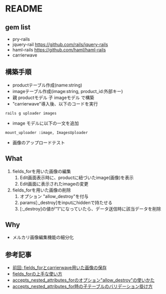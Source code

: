# README

## gem list
* pry-rails
* jquery-rail https://github.com/rails/jquery-rails
* haml-rails https://github.com/haml/haml-rails
* carrierwave

## 構築手順
* productテーブル作成(name:string)
* imageテーブル作成(image:string, product_id:外部キー)
* 親 productモデル 子 imageモデル で構築
* "carrierwave"導入後、以下のコードを実行

```
rails g uploader images
```
* image モデルに以下の一文を追加

```
mount_uploader :image, ImagesUploader
```
* 画像のアップロードテスト

## What
1. fields_forを用いた画像の編集
    1. Edit画面表示時に、productに紐づいたimage(画像)を表示
    2. Edit画面に表示されたimageの変更
2. fields_forを用いた画像の削除
    1. オプション "allow_destroy"を付与
    2. params[:_destroy]をinputにhiddenで持たせる
    3. [:_destroy]の値が"1"になっていたら、データ送信時に該当データを削除


## Why
* メルカリ画像編集機能の細分化

## 参考記事
* [前回: fields_forとcarrierwave用いた画像の保存](https://github.com/ItsukiIshizuka/sample_create_image)
* [fields_forの上手な使い方](https://qiita.com/kouuuki/items/5daf2b5f34273d8457f7)
* [accepts_nested_attributes_forのオプション"allow_destroy"の使いかた](https://qiita.com/NateRive/items/be35c1a52aef8fd0d355)
* [accepts_nested_attributes_for時の子テーブルのバリデーション掛け方](https://stackoverflow.com/questions/37622669/accepts-nested-attributes-for-with-validations-and-using-find-or-create-by)

